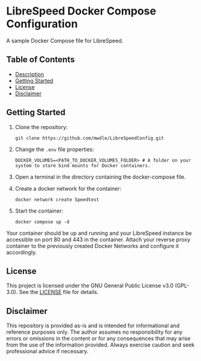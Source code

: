 # LibreSpeed Docker Compose Configuration  

A sample Docker Compose file for LibreSpeed.  

## Table of Contents  

* [Description](#librespeed-docker-compose-configuration)  
* [Getting Started](#getting-started)  
* [License](#license)  
* [Disclaimer](#disclaimer)  

## Getting Started  

1. Clone the repository:  

    ```shell
    git clone https://github.com/mwdle/LibreSpeedConfig.git
    ```  

2. Change the ```.env``` file properties:  

    ```properties
    DOCKER_VOLUMES=<PATH_TO_DOCKER_VOLUMES_FOLDER> # A folder on your system to store bind mounts for Docker containers.
    ```  

3. Open a terminal in the directory containing the docker-compose file.  
4. Create a docker network for the container:  

    ```shell
    docker network create Speedtest
    ```  

5. Start the container:  

    ```shell
    docker compose up -d
    ```  

Your container should be up and running and your LibreSpeed instance be accessible on port 80 and 443 in the container. Attach your reverse proxy container to the previously created Docker Networks and configure it accordingly.  

## License  

This project is licensed under the GNU General Public License v3.0 (GPL-3.0). See the [LICENSE](LICENSE.txt) file for details.  

## Disclaimer  

This repository is provided as-is and is intended for informational and reference purposes only. The author assumes no responsibility for any errors or omissions in the content or for any consequences that may arise from the use of the information provided. Always exercise caution and seek professional advice if necessary.  
